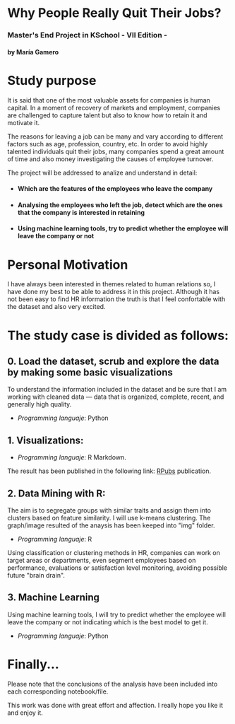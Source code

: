 # Why People Really Quit Their Jobs? 

### Master's End Project in KSchool - VII Edition - 
#### by María Gamero

# Study purpose

It is said that one of the most valuable assets for companies is human capital.  In a moment of recovery of markets and employment, companies are challenged to capture talent but also to know how to retain it and motivate it. 

The reasons for leaving a job can be many and vary according to different factors such as age, profession, country, etc. In order to avoid highly talented individuals quit their jobs, many companies spend a great amount of time and also money investigating the causes of employee turnover. 

The project will be addressed to analize and understand in detail: 

 - #### **Which are the features of the employees who leave the company**
 - #### **Analysing the employees who left the job, detect which are the ones that the company is interested in retaining**
 - #### **Using machine learning tools, try to predict whether the employee will leave the company or not**

# Personal Motivation
I have always been interested in themes related to human relations so, I have done my best to be able to address it in this project. Although it has not been easy to find HR information the truth is that I feel confortable with the dataset and also very excited. 

# The study case is divided as follows:

## 0. Load the dataset, scrub and explore the data by making some basic visualizations 
To understand the information included in the dataset and be sure that I am working with cleaned data — data that is organized, complete, recent, and generally high quality.

- _Programming languaje_: Python

## 1. Visualizations: 

- _Programming languaje_: R Markdown. 

The result has been published in the following link: [RPubs](http://rpubs.com/Gamer/441414) publication.

## 2. Data Mining with R: 
The aim is to segregate groups with similar traits and assign them into clusters based on feature similarity. I will use k-means clustering. The graph/image resulted of the anaysis has been keeped into "img" folder.

- _Programming languaje_: R

Using classification or clustering methods in HR, companies can work on target areas or departments, even segment employees based on performance, evaluations or satisfaction level monitoring, avoiding possible future "brain drain".

## 3. Machine Learning
Using machine learning tools, I will try to predict whether the employee will leave the company or not indicating which is the best model to get it. 

- _Programming languaje_: Python


# Finally...

Please note that the conclusions of the analysis have been included into each corresponding notebook/file. 

This work was done with great effort and affection. I really hope you like it and enjoy it. 


